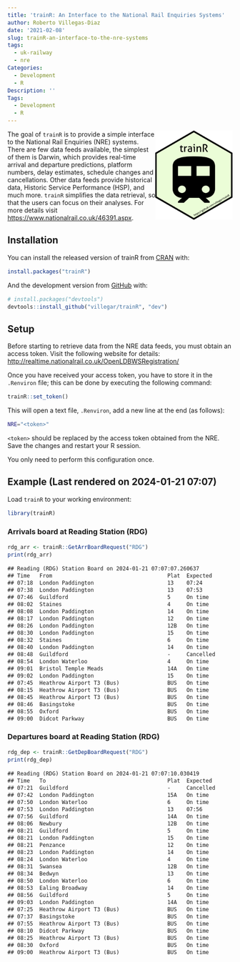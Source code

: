 ```yaml
---
title: 'trainR: An Interface to the National Rail Enquiries Systems'
author: Roberto Villegas-Diaz
date: '2021-02-08'
slug: trainR-an-interface-to-the-nre-systems
tags:
  - uk-railway
  - nre
Categories:
  - Development
  - R
Description: ''
Tags:
  - Development
  - R
---
```


<img src="https://raw.githubusercontent.com/villegar/trainR/main/inst/images/logo.png" alt="logo" align="right" height=200px/>

The goal of `trainR` is to provide a simple interface to the 
National Rail Enquiries (NRE) systems. There are few data feeds 
available, the simplest of them is Darwin, which provides real-time 
arrival and departure predictions, platform numbers, delay estimates, 
schedule changes and cancellations. Other data feeds provide historical 
data, Historic Service Performance (HSP), and much more. `trainR` 
simplifies the data retrieval, so that the users can focus on their 
analyses. For more details visit 
https://www.nationalrail.co.uk/46391.aspx.

## Installation

You can install the released version of trainR from [CRAN](https://CRAN.R-project.org) with:

``` r
install.packages("trainR")
```

And the development version from [GitHub](https://github.com/) with:

``` r
# install.packages("devtools")
devtools::install_github("villegar/trainR", "dev")
```

## Setup
Before starting to retrieve data from the NRE data feeds, you must obtain an access token. 
Visit the following website for details: http://realtime.nationalrail.co.uk/OpenLDBWSRegistration/

Once you have received your access token, you have to store it in the `.Renviron` file; this can be 
done by executing the following command:


```r
trainR::set_token()
```

This will open a text file, `.Renviron`, add a new line at the end (as follows):

```bash
NRE="<token>"
```

`<token>` should be replaced by the access token obtained from the NRE. Save the changes and restart 
your R session.

You only need to perform this configuration once.

## Example (Last rendered on 2024-01-21 07:07)

Load `trainR` to your working environment:

```r
library(trainR)
```

### Arrivals board at Reading Station (RDG)


```r
rdg_arr <- trainR::GetArrBoardRequest("RDG")
print(rdg_arr)
```

```
## Reading (RDG) Station Board on 2024-01-21 07:07:07.260637
## Time   From                                    Plat  Expected
## 07:18  London Paddington                       13    07:24
## 07:38  London Paddington                       13    07:53
## 07:46  Guildford                               5     On time
## 08:02  Staines                                 4     On time
## 08:08  London Paddington                       14    On time
## 08:17  London Paddington                       12    On time
## 08:26  London Paddington                       12B   On time
## 08:30  London Paddington                       15    On time
## 08:32  Staines                                 6     On time
## 08:40  London Paddington                       14    On time
## 08:48  Guildford                               -     Cancelled
## 08:54  London Waterloo                         4     On time
## 09:01  Bristol Temple Meads                    14A   On time
## 09:02  London Paddington                       15    On time
## 07:45  Heathrow Airport T3 (Bus)               BUS   On time
## 08:15  Heathrow Airport T3 (Bus)               BUS   On time
## 08:45  Heathrow Airport T3 (Bus)               BUS   On time
## 08:46  Basingstoke                             BUS   On time
## 08:55  Oxford                                  BUS   On time
## 09:00  Didcot Parkway                          BUS   On time
```

### Departures board at Reading Station (RDG)


```r
rdg_dep <- trainR::GetDepBoardRequest("RDG")
print(rdg_dep)
```

```
## Reading (RDG) Station Board on 2024-01-21 07:07:10.030419
## Time   To                                      Plat  Expected
## 07:21  Guildford                               -     Cancelled
## 07:42  London Paddington                       15A   On time
## 07:50  London Waterloo                         6     On time
## 07:53  London Paddington                       13    07:56
## 07:56  Guildford                               14A   On time
## 08:06  Newbury                                 12B   On time
## 08:21  Guildford                               5     On time
## 08:21  London Paddington                       15    On time
## 08:21  Penzance                                12    On time
## 08:23  London Paddington                       14    On time
## 08:24  London Waterloo                         4     On time
## 08:31  Swansea                                 12B   On time
## 08:34  Bedwyn                                  13    On time
## 08:50  London Waterloo                         6     On time
## 08:53  Ealing Broadway                         14    On time
## 08:56  Guildford                               5     On time
## 09:03  London Paddington                       14A   On time
## 07:25  Heathrow Airport T3 (Bus)               BUS   On time
## 07:37  Basingstoke                             BUS   On time
## 07:55  Heathrow Airport T3 (Bus)               BUS   On time
## 08:10  Didcot Parkway                          BUS   On time
## 08:25  Heathrow Airport T3 (Bus)               BUS   On time
## 08:30  Oxford                                  BUS   On time
## 09:00  Heathrow Airport T3 (Bus)               BUS   On time
```
